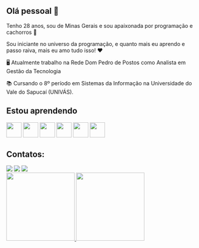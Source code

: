 ## Olá pessoal 👋

Tenho 28 anos, sou de Minas Gerais e sou apaixonada por programação e cachorros 🐶

Sou iniciante no universo da programação, e quanto mais eu aprendo e passo raiva, mais eu amo tudo isso! ❤


🖥️ Atualmente trabalho na Rede Dom Pedro de Postos como Analista em Gestão da Tecnologia

📚 Cursando o 8º período em Sistemas da Informação na Universidade do Vale do Sapucaí (UNIVÁS). 

## Estou aprendendo

<img loading="lazy" src="https://www.vectorlogo.zone/logos/mysql/mysql-official.svg" width="40" height="40"/> <img loading="lazy" src="https://cdn4.iconfinder.com/data/icons/logos-3/600/React.js_logo-512.png" width="40" height="40"/> <img loading="lazy" src="https://upload.wikimedia.org/wikipedia/commons/6/6a/JavaScript-logo.png" width="40" height="40"/> <img loading="lazy" src="https://cdn.iconscout.com/icon/free/png-256/free-typescript-1174965.png" width="40" height="40"/> <img loading="lazy" src="https://static-00.iconduck.com/assets.00/node-js-icon-454x512-nztofx17.png" width="40" height="40"/> <img loading="lazy" src="https://www.vectorlogo.zone/logos/java/java-icon.svg" width="40" height="40"/>

## Contatos:

<div>
<a href="https://www.instagram.com/cintiamariana" target="_blank"><img loading="lazy" src="https://img.shields.io/badge/-Instagram-%23E4405F?style=for-the-badge&logo=instagram&logoColor=white" target="_blank"></a>
<a href = "mailto:cintiamariana.c.o@gmail.com"><img loading="lazy" src="https://img.shields.io/badge/Gmail-D14836?style=for-the-badge&logo=gmail&logoColor=white" target="_blank"></a>
<a href="https://www.linkedin.com/in/cintiamariana/" target="_blank"><img loading="lazy" src="https://img.shields.io/badge/-LinkedIn-%230077B5?style=for-the-badge&logo=linkedin&logoColor=white" target="_blank"></a>   
</div>

<div>
<a href="https://github.com/CintiaMariana">
<img loading="lazy" height="180em" src="https://github-readme-stats.vercel.app/api/top-langs/?username=CintiaMariana&layout=compact&langs_count=7&theme=dracula"/>
<img loading="lazy" height="180em" src="https://github-readme-stats.vercel.app/api?username=CintiaMariana&show_icons=true&theme=dracula&include_all_commits=true&count_private=true"/>
</div>


